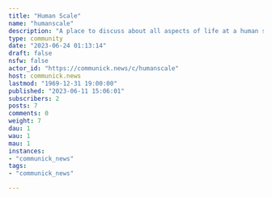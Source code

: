 ```yaml
---
title: "Human Scale" 
name: "humanscale"
description: "A place to discuss about all aspects of life at a human scale"
type: community
date: "2023-06-24 01:13:14"
draft: false
nsfw: false
actor_id: "https://communick.news/c/humanscale"
host: communick.news
lastmod: "1969-12-31 19:00:00"
published: "2023-06-11 15:06:01"
subscribers: 2
posts: 7
comments: 0
weight: 7
dau: 1
wau: 1
mau: 1
instances:
- "communick_news"
tags: 
- "communick_news"

---
```

